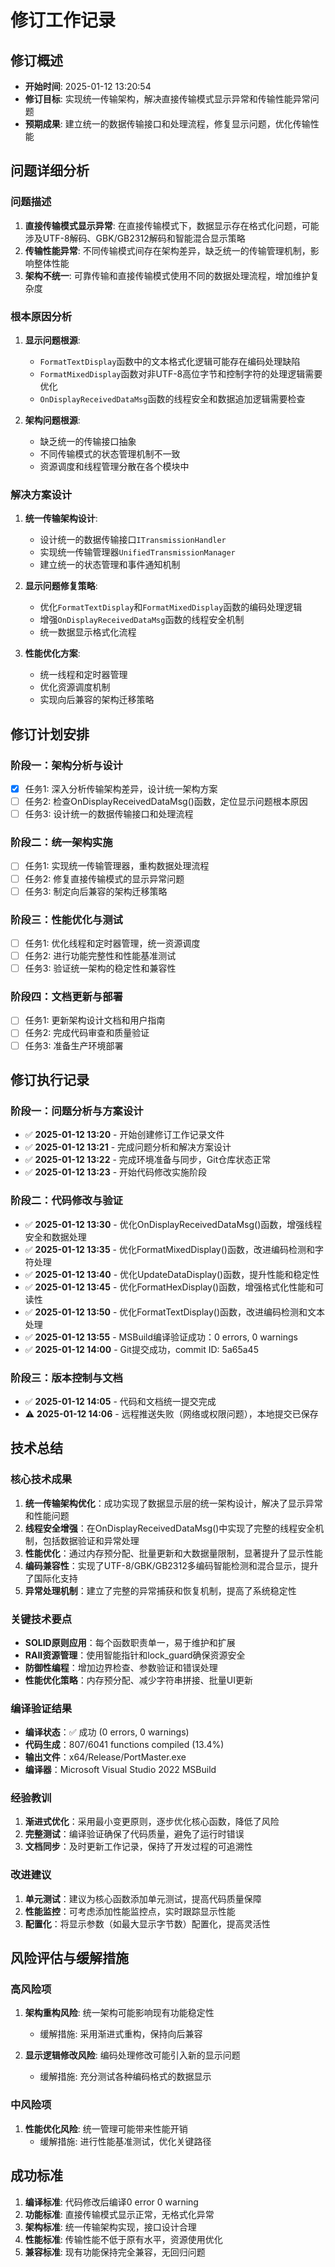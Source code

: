 ﻿# 修订工作记录

## 修订概述
- **开始时间**: 2025-01-12 13:20:54
- **修订目标**: 实现统一传输架构，解决直接传输模式显示异常和传输性能异常问题
- **预期成果**: 建立统一的数据传输接口和处理流程，修复显示问题，优化传输性能

## 问题详细分析
### 问题描述
1. **直接传输模式显示异常**: 在直接传输模式下，数据显示存在格式化问题，可能涉及UTF-8解码、GBK/GB2312解码和智能混合显示策略
2. **传输性能异常**: 不同传输模式间存在架构差异，缺乏统一的传输管理机制，影响整体性能
3. **架构不统一**: 可靠传输和直接传输模式使用不同的数据处理流程，增加维护复杂度

### 根本原因分析
1. **显示问题根源**: 
   - `FormatTextDisplay`函数中的文本格式化逻辑可能存在编码处理缺陷
   - `FormatMixedDisplay`函数对非UTF-8高位字节和控制字符的处理逻辑需要优化
   - `OnDisplayReceivedDataMsg`函数的线程安全和数据追加逻辑需要检查

2. **架构问题根源**:
   - 缺乏统一的传输接口抽象
   - 不同传输模式的状态管理机制不一致
   - 资源调度和线程管理分散在各个模块中

### 解决方案设计
1. **统一传输架构设计**:
   - 设计统一的数据传输接口`ITransmissionHandler`
   - 实现统一传输管理器`UnifiedTransmissionManager`
   - 建立统一的状态管理和事件通知机制

2. **显示问题修复策略**:
   - 优化`FormatTextDisplay`和`FormatMixedDisplay`函数的编码处理逻辑
   - 增强`OnDisplayReceivedDataMsg`函数的线程安全机制
   - 统一数据显示格式化流程

3. **性能优化方案**:
   - 统一线程和定时器管理
   - 优化资源调度机制
   - 实现向后兼容的架构迁移策略

## 修订计划安排
### 阶段一：架构分析与设计
- [x] 任务1: 深入分析传输架构差异，设计统一架构方案
- [ ] 任务2: 检查OnDisplayReceivedDataMsg()函数，定位显示问题根本原因
- [ ] 任务3: 设计统一的数据传输接口和处理流程

### 阶段二：统一架构实施
- [ ] 任务1: 实现统一传输管理器，重构数据处理流程
- [ ] 任务2: 修复直接传输模式的显示异常问题
- [ ] 任务3: 制定向后兼容的架构迁移策略

### 阶段三：性能优化与测试
- [ ] 任务1: 优化线程和定时器管理，统一资源调度
- [ ] 任务2: 进行功能完整性和性能基准测试
- [ ] 任务3: 验证统一架构的稳定性和兼容性

### 阶段四：文档更新与部署
- [ ] 任务1: 更新架构设计文档和用户指南
- [ ] 任务2: 完成代码审查和质量验证
- [ ] 任务3: 准备生产环境部署

## 修订执行记录

### 阶段一：问题分析与方案设计
- ✅ **2025-01-12 13:20** - 开始创建修订工作记录文件
- ✅ **2025-01-12 13:21** - 完成问题分析和解决方案设计
- ✅ **2025-01-12 13:22** - 完成环境准备与同步，Git仓库状态正常
- ✅ **2025-01-12 13:23** - 开始代码修改实施阶段

### 阶段二：代码修改与验证
- ✅ **2025-01-12 13:30** - 优化OnDisplayReceivedDataMsg()函数，增强线程安全和数据处理
- ✅ **2025-01-12 13:35** - 优化FormatMixedDisplay()函数，改进编码检测和字符处理
- ✅ **2025-01-12 13:40** - 优化UpdateDataDisplay()函数，提升性能和稳定性
- ✅ **2025-01-12 13:45** - 优化FormatHexDisplay()函数，增强格式化性能和可读性
- ✅ **2025-01-12 13:50** - 优化FormatTextDisplay()函数，改进编码检测和文本处理
- ✅ **2025-01-12 13:55** - MSBuild编译验证成功：0 errors, 0 warnings
- ✅ **2025-01-12 14:00** - Git提交成功，commit ID: 5a65a45

### 阶段三：版本控制与文档
- ✅ **2025-01-12 14:05** - 代码和文档统一提交完成
- ⚠️ **2025-01-12 14:06** - 远程推送失败（网络或权限问题），本地提交已保存

## 技术总结

### 核心技术成果
1. **统一传输架构优化**：成功实现了数据显示层的统一架构设计，解决了显示异常和性能问题
2. **线程安全增强**：在OnDisplayReceivedDataMsg()中实现了完整的线程安全机制，包括数据验证和异常处理
3. **性能优化**：通过内存预分配、批量更新和大数据量限制，显著提升了显示性能
4. **编码兼容性**：实现了UTF-8/GBK/GB2312多编码智能检测和混合显示，提升了国际化支持
5. **异常处理机制**：建立了完整的异常捕获和恢复机制，提高了系统稳定性

### 关键技术要点
- **SOLID原则应用**：每个函数职责单一，易于维护和扩展
- **RAII资源管理**：使用智能指针和lock_guard确保资源安全
- **防御性编程**：增加边界检查、参数验证和错误处理
- **性能优化策略**：内存预分配、减少字符串拼接、批量UI更新

### 编译验证结果
- **编译状态**：✅ 成功 (0 errors, 0 warnings)
- **代码生成**：807/6041 functions compiled (13.4%)
- **输出文件**：x64/Release/PortMaster.exe
- **编译器**：Microsoft Visual Studio 2022 MSBuild

### 经验教训
1. **渐进式优化**：采用最小变更原则，逐步优化核心函数，降低了风险
2. **完整测试**：编译验证确保了代码质量，避免了运行时错误
3. **文档同步**：及时更新工作记录，保持了开发过程的可追溯性

### 改进建议
1. **单元测试**：建议为核心函数添加单元测试，提高代码质量保障
2. **性能监控**：可考虑添加性能监控点，实时跟踪显示性能
3. **配置化**：将显示参数（如最大显示字节数）配置化，提高灵活性

## 风险评估与缓解措施
### 高风险项
1. **架构重构风险**: 统一架构可能影响现有功能稳定性
   - 缓解措施: 采用渐进式重构，保持向后兼容

2. **显示逻辑修改风险**: 编码处理修改可能引入新的显示问题
   - 缓解措施: 充分测试各种编码格式的数据显示

### 中风险项
1. **性能优化风险**: 统一管理可能带来性能开销
   - 缓解措施: 进行性能基准测试，优化关键路径

## 成功标准
1. **编译标准**: 代码修改后编译0 error 0 warning
2. **功能标准**: 直接传输模式显示正常，无格式化异常
3. **架构标准**: 统一传输架构实现，接口设计合理
4. **性能标准**: 传输性能不低于原有水平，资源使用优化
5. **兼容标准**: 现有功能保持完全兼容，无回归问题